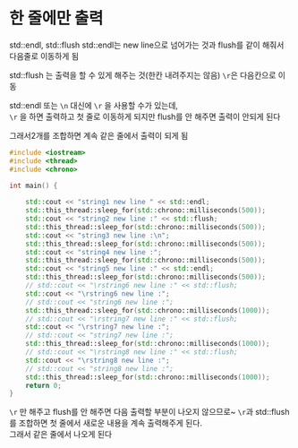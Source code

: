 # 한 줄에만 출력

std::endl, std::flush
std::endl는 new line으로 넘어가는 것과 flush를 같이 해줘서 다음줄로 이동하게 됨

std::flush 는 출력을 할 수 있게 해주는 것(한칸 내려주지는 않음)
`\r`은 다음칸으로 이동   

std::endl 또는 `\n` 대신에 `\r` 을 사용할 수가 있는데,   
`\r` 을 하면 출력하고 첫 줄로 이동하게 되지만 flush를 안 해주면 출력이 안되게 된다

그래서2개를 조합하면 계속 같은 줄에서 출력이 되게 됨

```cpp
#include <iostream>
#include <thread>
#include <chrono>

int main() {
    
    std::cout << "string1 new line " << std::endl;
    std::this_thread::sleep_for(std::chrono::milliseconds(500));
    std::cout << "string2 new line :" << std::flush;
    std::this_thread::sleep_for(std::chrono::milliseconds(500));
    std::cout << "string3 new line :\n";
    std::this_thread::sleep_for(std::chrono::milliseconds(500));
    std::cout << "string4 new line :";
    std::this_thread::sleep_for(std::chrono::milliseconds(500));
    std::cout << "string5 new line :" << std::endl;
    std::this_thread::sleep_for(std::chrono::milliseconds(500));
    // std::cout << "\rstring6 new line :" << std::flush; 
    std::cout << "\rstring6 new line :"; 
    // std::cout << "string6 new line :"; 
    std::this_thread::sleep_for(std::chrono::milliseconds(1000));
    // std::cout << "\rstring7 new line :" << std::flush;
    std::cout << "\rstring7 new line :";
    // std::cout << "string7 new line :";
    std::this_thread::sleep_for(std::chrono::milliseconds(1000));
    // std::cout << "\rstring8 new line :" << std::flush;
    std::cout << "\rstring8 new line :";
    // std::cout << "string8 new line :";
    std::this_thread::sleep_for(std::chrono::milliseconds(1000));
    return 0;
}
```

`\r` 만 해주고 flush를 안 해주면 다음 출력할 부분이 나오지 않으므로~ 
`\r`과 std::flush를 조합하면 첫 줄에서 새로운 내용을 계속 출력해주게 된다.  
그래서 같은 줄에서 나오게 된다  




